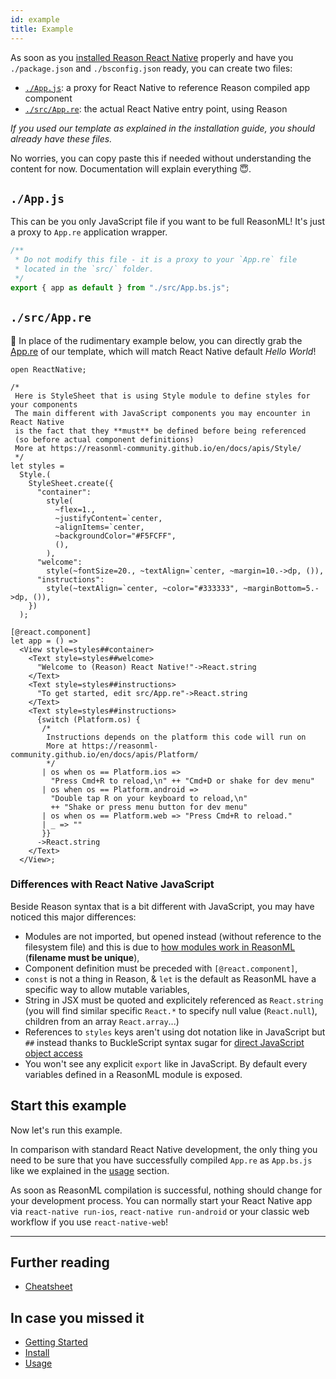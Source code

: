 ```yaml
---
id: example
title: Example
---
```


As soon as you
[installed Reason React Native](/en/docs/install/) properly
and have you `./package.json` and `./bsconfig.json` ready, you can create two
files:

- [`./App.js`](#appjs): a proxy for React Native to reference Reason compiled
  app component
- [`./src/App.re`](#srcappre): the actual React Native entry point, using Reason

_If you used our template as explained in the installation guide, you should
already have these files._

No worries, you can copy paste this if needed without understanding the content
for now. Documentation will explain everything 😇.

## `./App.js`

This can be you only JavaScript file if you want to be full ReasonML! It's just
a proxy to `App.re` application wrapper.

```javascript
/**
 * Do not modify this file - it is a proxy to your `App.re` file
 * located in the `src/` folder.
 */
export { app as default } from "./src/App.bs.js";
```

## `./src/App.re`

👀 In place of the rudimentary example below, you can directly grab the
[App.re](https://raw.githubusercontent.com/reason-react-native/reason-react-native/master/reason-react-native-template/template/src/App.re)
of our template, which will match React Native default _Hello World_!

```reason
open ReactNative;

/*
 Here is StyleSheet that is using Style module to define styles for your components
 The main different with JavaScript components you may encounter in React Native
 is the fact that they **must** be defined before being referenced
 (so before actual component definitions)
 More at https://reasonml-community.github.io/en/docs/apis/Style/
 */
let styles =
  Style.(
    StyleSheet.create({
      "container":
        style(
          ~flex=1.,
          ~justifyContent=`center,
          ~alignItems=`center,
          ~backgroundColor="#F5FCFF",
          (),
        ),
      "welcome":
        style(~fontSize=20., ~textAlign=`center, ~margin=10.->dp, ()),
      "instructions":
        style(~textAlign=`center, ~color="#333333", ~marginBottom=5.->dp, ()),
    })
  );

[@react.component]
let app = () =>
  <View style=styles##container>
    <Text style=styles##welcome>
      "Welcome to (Reason) React Native!"->React.string
    </Text>
    <Text style=styles##instructions>
      "To get started, edit src/App.re"->React.string
    </Text>
    <Text style=styles##instructions>
      {switch (Platform.os) {
       /*
        Instructions depends on the platform this code will run on
        More at https://reasonml-community.github.io/en/docs/apis/Platform/
        */
       | os when os == Platform.ios =>
         "Press Cmd+R to reload,\n" ++ "Cmd+D or shake for dev menu"
       | os when os == Platform.android =>
         "Double tap R on your keyboard to reload,\n"
         ++ "Shake or press menu button for dev menu"
       | os when os == Platform.web => "Press Cmd+R to reload."
       | _ => ""
       }}
      ->React.string
    </Text>
  </View>;
```

### Differences with React Native JavaScript

Beside Reason syntax that is a bit different with JavaScript, you may have
noticed this major differences:

- Modules are not imported, but opened instead (without reference to the
  filesystem file) and this is due to
  [how modules work in ReasonML](https://reasonml.github.io/docs/en/module)
  (**filename must be unique**),
- Component definition must be preceded with `[@react.component]`,
- `const` is not a thing in Reason, & `let` is the default as ReasonML have a
  specific way to allow mutable variables,
- String in JSX must be quoted and explicitely referenced as `React.string` (you
  will find similar specific `React.*` to specify null value (`React.null`),
  children from an array `React.array`...)
- References to `styles` keys aren't using dot notation like in JavaScript but
  `##` instead thanks to BuckleScript syntax sugar for
  [direct JavaScript object access](https://bucklescript.github.io/docs/en/object-2#accessors)
- You won't see any explicit `export` like in JavaScript. By default every
  variables defined in a ReasonML module is exposed.

## Start this example

Now let's run this example.

In comparison with standard React Native development, the only thing you need to
be sure that you have successfully compiled `App.re` as `App.bs.js` like we
explained in the [usage](/en/docs/usage/) section.

As soon as ReasonML compilation is successful, nothing should change for your
development process. You can normally start your React Native app via
`react-native run-ios`, `react-native run-android` or your classic web workflow
if you use `react-native-web`!

---

## Further reading

- [Cheatsheet](/en/docs/cheatsheet/)

## In case you missed it

- [Getting Started](/en/docs/)
- [Install](/en/docs/install/)
- [Usage](/en/docs/usage/)
